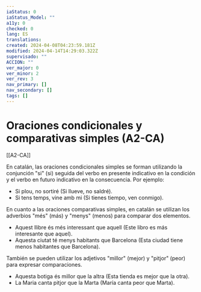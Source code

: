 ```yaml
---
iaStatus: 0
iaStatus_Model: ""
a11y: 0
checked: 0
lang: ES
translations: 
created: 2024-04-08T04:23:59.181Z
modified: 2024-04-14T14:29:03.322Z
supervisado: ""
ACCION: ""
ver_major: 0
ver_minor: 2
ver_rev: 3
nav_primary: []
nav_secondary: []
tags: []
---
```

# Oraciones condicionales y comparativas simples (A2-CA)

[[A2-CA]]

En catalán, las oraciones condicionales simples se forman utilizando la conjunción "si" (si) seguida del verbo en presente indicativo en la condición y el verbo en futuro indicativo en la consecuencia. Por ejemplo:

- Si plou, no sortiré (Si llueve, no saldré).
- Si tens temps, vine amb mi (Si tienes tiempo, ven conmigo).

En cuanto a las oraciones comparativas simples, en catalán se utilizan los adverbios "més" (más) y "menys" (menos) para comparar dos elementos. 

- Aquest llibre és més interessant que aquell (Este libro es más interesante que aquel).
- Aquesta ciutat té menys habitants que Barcelona (Esta ciudad tiene menos habitantes que Barcelona).

También se pueden utilizar los adjetivos "millor" (mejor) y "pitjor" (peor) para expresar comparaciones.

- Aquesta botiga és millor que la altra (Esta tienda es mejor que la otra).
- La Maria canta pitjor que la Marta (María canta peor que Marta).

